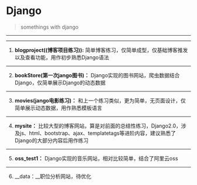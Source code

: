 # Django
>somethings with django
---
---
1. __blogproject((博客项目练习)):__ 简单博客练习，仅简单成型，仅基础博客推发以及查看功能，用作初步熟悉Django语法
---
2. __bookStore(第一次jango图书)：__ Django实现的图书网站，爬虫数据结合Django，仅简单展示Django的动态数据
---
3. __movies(jango电影练习)：__ 和上一个练习类似，更为简单，无页面设计，仅简单展示动态数据，用作熟悉模板语言
---
4. __mysite：__ 比较大型的博客网站，算是对前面的总结性练习，Django2.0，涉及js、html、bootstrap、ajax、templatetags等进阶内容，建议熟悉了Django的大部分内容后用作练习
---
5. __oss_test1：__ Django实现的音乐网站，相对比较简单，结合了阿里云oss
---
6. __data：__职位分析网站，待优化
